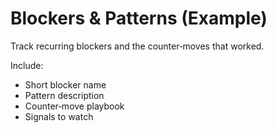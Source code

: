 # Blockers & Patterns (Example)
Track recurring blockers and the counter‑moves that worked.

Include:
- Short blocker name
- Pattern description
- Counter‑move playbook
- Signals to watch
